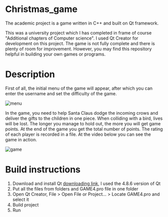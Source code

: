 # Сhristmas_game
The academic project is a game written in C++ and built on Qt framework. 

This was a university project which I has completed in frame of course "Additional chapters of Computer science". I used Qt Creator for development on this project. The game is not fully complete and there is plenty of room for improvement. However, you may find this repository helpful in building your own games or programs. 



# Description

First of all, the initial menu of the game will appear, after which you can enter the username and set the difficulty of the game.

![menu](https://user-images.githubusercontent.com/88504487/190513825-e6b546fb-34e9-46b2-8bbd-c06bb24bb7a6.gif)

In the game, you need to help Santa Claus dodge the incoming crows and deliver the gifts to the children in one piece. When colliding with a bird, lives will be lost. The longer you manage to hold out, the more you will get game points. At the end of the game you get the total number of points. The rating of each player is recorded in a file.
At the video below you can see the game in action.

![game](https://user-images.githubusercontent.com/88504487/190513868-89febbbc-3da1-4450-90b7-a914dc89f070.gif)

# Build instructions
1. Download and install Qt [downloading link](https://www.qt.io/download-open-source/), I used the 4.8.6 version of Qt
2. Put all the files from folders and GAME4.pro file in one folder
3. Open Qt Creator, File > Open File or Project... > Locate GAME4.pro and select it
4. Build project
5. Run
